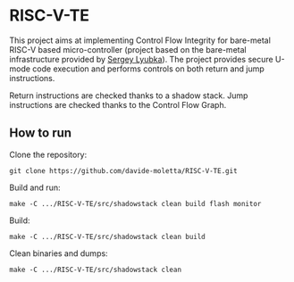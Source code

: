 # RISC-V-TE

This project aims at implementing Control Flow Integrity for bare-metal RISC-V based micro-controller (project based on the bare-metal infrastructure provided by [Sergey Lyubka](https://github.com/cpq/mdk/tree/main)).
The project provides secure U-mode code execution and performs controls on both return and jump instructions.

Return instructions are checked thanks to a shadow stack.
Jump instructions are checked thanks to the Control Flow Graph.

## How to run

Clone the repository:

```
git clone https://github.com/davide-moletta/RISC-V-TE.git
```

Build and run:
```
make -C .../RISC-V-TE/src/shadowstack clean build flash monitor
```

Build:
```
make -C .../RISC-V-TE/src/shadowstack clean build
```

Clean binaries and dumps:
```
make -C .../RISC-V-TE/src/shadowstack clean
```
